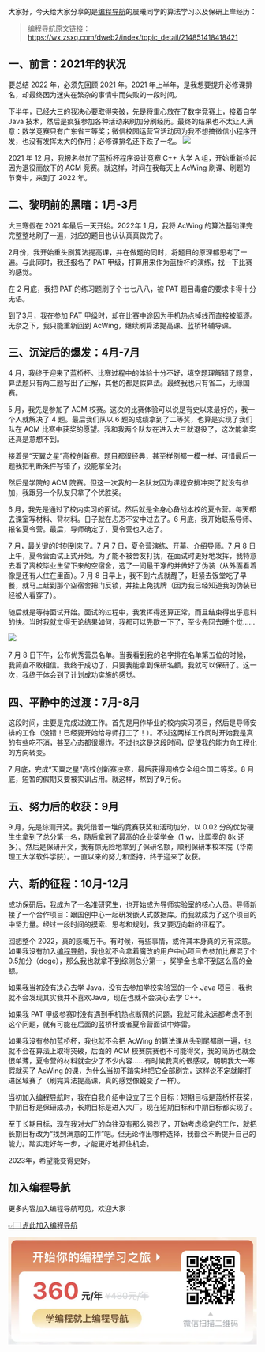 大家好，今天给大家分享的是[编程导航](https://mp.weixin.qq.com/s?__biz=MzI1NDczNTAwMA==&mid=2247524980&idx=2&sn=9ddcdb6c52aa096ed4c5ad0ced946a7d&chksm=e9c28583deb50c95f3c2665713a8bbc372c68332b3bfb846cf4b23af3f1cc07164832a291335&token=689599617&lang=zh_CN&scene=21#wechat_redirect)的晨曦同学的算法学习以及保研上岸经历：

> 编程导航原文链接：https://wx.zsxq.com/dweb2/index/topic_detail/214851418418421

## 一、前言：2021年的状况

要总结 2022 年，必须先回顾 2021 年。2021 年上半年，是我想要提升必修课排名，却最终因为迷失在繁杂的事情中而失败的一段时间。

下半年，已经大三的我决心要取得突破，先是将重心放在了数学竞赛上，接着自学 Java 技术，然后是疯狂参加各种活动来刷加分刷经历。最终的结果也不太让人满意：数学竞赛只有广东省三等奖；微信校园运营官活动因为我不想搞微信小程序开发，也没有发挥太大的作用；必修课排名还下跌了一名。
![](https://files.mdnice.com/user/31817/d92694d7-3d62-44f0-bcab-9a4a2268e7fb.png)


2021 年 12 月，我报名参加了蓝桥杯程序设计竞赛 C++ 大学 A 组，开始重新捡起因为退役而放下的 ACM 竞赛。就这样，时间在我每天上 AcWing 刷课、刷题的节奏中，来到了 2022 年。

## 二、黎明前的黑暗：1月-3月

大三寒假在 2021 年最后一天开始。2022年 1 月，我将 AcWing 的算法基础课完完整整地刷了一遍，对应的题目也认认真真做完了。

2月份，我开始重头刷算法提高课，并在做题的同时，将题目的原理都思考了一遍。与此同时，我还报名了 PAT 甲级，打算用来作为蓝桥杯的演练，找一下比赛的感觉。

在 2 月底，我把 PAT 的练习题刷了个七七八八，被 PAT 题目毒瘤的要求卡得十分无语。

到了3月，我在参加 PAT 甲级时，却在比赛中途因为手机热点掉线而直接被驱逐。无奈之下，我只能重新回到 AcWing，继续刷算法提高课、蓝桥杯辅导课。

## 三、沉淀后的爆发：4月-7月

4 月，我终于迎来了蓝桥杯。比赛过程中的体验十分不好，填空题理解错了题意，算法题只有两三题写出了正解，其他的都是假算法。最终我也只有省二，无缘国赛。

5 月，我先是参加了 ACM 校赛。这次的比赛体验可以说是有史以来最好的，我一个人就解决了 4 题。最后我们队以 6 题的成绩拿到了二等奖，也算是实现了我们队在 ACM 比赛中获奖的愿望。我和我两个队友在进入大三就退役了，这次能拿奖还真是意想不到。

接着是“天翼之星”高校创新赛。题目都很经典，甚至样例都一模一样。可惜最后一题我把判断条件写错了，没能拿全对。

然后是学院的 ACM 院赛。但这一次我的一名队友因为课程安排冲突了就没有参加，我跟另一个队友只拿了个优胜奖。

6 月，我先是通过了校内实习的面试。然后就是全身心备战本校的夏令营。每天都去课室写材料、背材料。日子就在忐忑不安中过去了。6 月底，我开始联系导师、报名夏令营。最后，导师确定了，夏令营也入选了。

7 月，最关键的时刻到来了。7 月 7 日，夏令营演练、开幕、介绍导师。7 月 8 日上午，夏令营面试正式开始。为了能不被舍友打扰，在面试时更好地发挥，我特意去看了离校毕业生留下来的空宿舍，选了一间最干净的并做好了伪装（从外面看着像是还有人住在里面）。7 月 8 日早上，我不到六点就醒了，赶紧去饭堂吃了早餐，就马上赶到那个空宿舍把门反锁，并挂上免扰牌（因为我已经知道我的伪装已经被人看穿了）。

随后就是等待面试开始。面试的过程中，我发挥得还算正常，而且结束得出乎意料的快。当时我就觉得无论结果如何，我都可以先歇一下了，至少先回去睡个觉......


![](https://files.mdnice.com/user/31817/7fc62133-70fb-4085-911c-97db665a1cd6.png)


7 月 8 日下午，公布优秀营员名单。当我看到我的名字排在名单第五位的时候，我简直不敢相信。我终于成功了，只要我能拿到保研名额，我就可以保研了。这一次，我终于体会到了计划成功实施的感觉。


## 四、平静中的过渡：7月-8月

这段时间，主要是完成过渡工作。首先是用作毕业的校内实习项目，然后是导师安排的工作（没错！已经要开始给导师打工了！）。不过这两样工作同时开始我是真的有些吃不消，甚至心态都很爆炸。不过也这是这段时间，促使我的能力向工程化的方向转变。

7 月底，完成“天翼之星”高校创新赛决赛，最后获得网络安全组全国二等奖。8 月底，短暂的假期又要被实训占用。就这样，熬到了9月份。

## 五、努力后的收获：9月

9 月，先是综测开奖。我凭借着一堆的竞赛获奖和活动加分，以 0.02 分的优势硬生生拿到了总分第一名，随后拿到了最高的企业奖学金（1 w，比国奖的 8k 还多）。然后是保研开奖，我有惊无险地拿到了保研名额，顺利保研本校本院（华南理工大学软件学院）。一直以来的努力和坚持，终于迎来了收获。

## 六、新的征程：10月-12月

成功保研后，我成为了一名准研究生，也开始成为导师实验室的核心人员。导师新接了一个合作项目：跟国创中心一起研发嵌入式数据库。而我就成为了这个项目的中坚力量。经过一段时间的摸索、思考和规划，我又要迈向新的征程了。

回想整个 2022，真的感概万千。有时候，有些事情，或许其本身真的另有深意。如果我没有加入[编程导航](https://mp.weixin.qq.com/s?__biz=MzI1NDczNTAwMA==&mid=2247524980&idx=2&sn=9ddcdb6c52aa096ed4c5ad0ced946a7d&chksm=e9c28583deb50c95f3c2665713a8bbc372c68332b3bfb846cf4b23af3f1cc07164832a291335&token=1681036854&lang=zh_CN&scene=21#wechat_redirect)，我也就不会拿着魔改的用户中心项目去参加比赛混了个0.5加分（doge），那么我也就拿不到综测总分第一，奖学金也拿不到这么高的金额。

如果我当初没有决心去学 Java，没有去参加学校实验室的一个 Java 项目，我也就不会发现其实我并不喜欢Java，现在也就不会决心去学 C++。

如果我 PAT 甲级参赛时没有遇到手机热点断网的问题，我就可能永远都考虑不到这个问题，就有可能在后面的蓝桥杯或者夏令营面试中炸雷。

如果我没有参加蓝桥杯，我也就不会把 AcWing 的算法课从头到尾都刷一遍，也就不会在算法上取得突破，后面的 ACM 校赛院赛也不可能得奖，我的简历也就会很单薄，夏令营的材料就会少了不少内容......有时候我真的很感叹，明明我大一寒假就买了 AcWing 的课，为什么当初不踏实地把它全部刷完，这样说不定就能打进区域赛了（刷完算法提高课，真的感觉像蜕变了一样）。

当初加入[编程导航](https://mp.weixin.qq.com/s?__biz=MzI1NDczNTAwMA==&mid=2247524980&idx=2&sn=9ddcdb6c52aa096ed4c5ad0ced946a7d&chksm=e9c28583deb50c95f3c2665713a8bbc372c68332b3bfb846cf4b23af3f1cc07164832a291335&token=1681036854&lang=zh_CN&scene=21#wechat_redirect)时，我在自我介绍中设立了三个目标：短期目标是蓝桥杯获奖，中期目标是保研成功，长期目标是进入大厂。现在短期目标和中期目标都实现了。

至于长期目标，现在我对大厂的向往没有那么强烈了，开始考虑稳定的工作，就把长期目标改为“找到满意的工作”吧。但无论作出哪种选择，我都会不断提升自己的能力。踏实走好每一步，才能更好地抓住机会。

2023年，希望能变得更好。

## 加入编程导航

更多内容加入编程导航可见，欢迎大家：

[👉🏻 点此加入编程导航](https://yuyuanweb.feishu.cn/wiki/SDtMwjR1DituVpkz5MLc3fZLnzb)

![微信扫码领券加入](../../../image/join_us.png)
